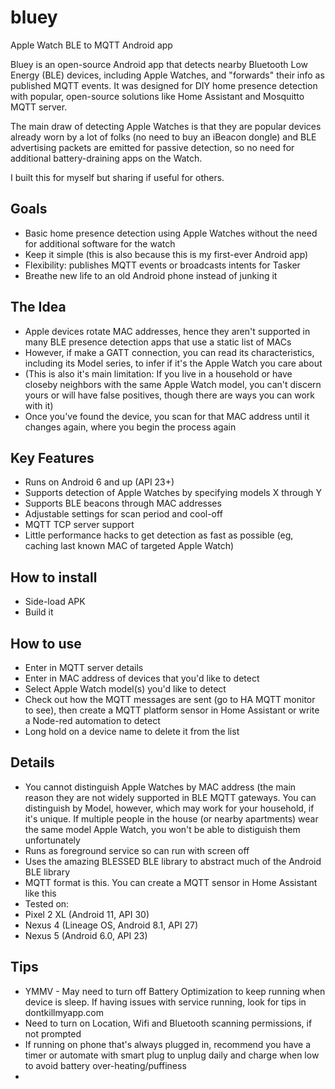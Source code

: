 # bluey
Apple Watch BLE to MQTT Android app

Bluey is an open-source Android app that detects nearby Bluetooth Low Energy (BLE) devices, including Apple Watches, and "forwards" their info as published MQTT events. It was designed for DIY home presence detection with popular, open-source solutions like Home Assistant and Mosquitto MQTT server. 

The main draw of detecting Apple Watches is that they are popular devices already worn by a lot of folks (no need to buy an iBeacon dongle) and BLE advertising packets are emitted for passive detection, so no need for additional battery-draining apps on the Watch.  

I built this for myself but sharing if useful for others.

## Goals
 * Basic home presence detection using Apple Watches without the need for additional software for the watch
 * Keep it simple (this is also because this is my first-ever Android app)
 * Flexibility: publishes MQTT events or broadcasts intents for Tasker
 * Breathe new life to an old Android phone instead of junking it
 
## The Idea 
 * Apple devices rotate MAC addresses, hence they aren't supported in many BLE presence detection apps that use a static list of MACs
 * However, if make a GATT connection, you can read its characteristics, including its Model series, to infer if it's the Apple Watch you care about
  * (This is also it's main limitation: If you live in a household or have closeby neighbors with the same Apple Watch model, you can't discern yours or will have false positives, though there are ways you can work with it)
 * Once you've found the device, you scan for that MAC address until it changes again, where you begin the process again

 
## Key Features
 * Runs on Android 6 and up (API 23+)
 * Supports detection of Apple Watches by specifying models X through Y
 * Supports BLE beacons through MAC addresses
 * Adjustable settings for scan period and cool-off
 * MQTT TCP server support
 * Little performance hacks to get detection as fast as possible (eg, caching last known MAC of targeted Apple Watch)
 
 ## How to install
  * Side-load APK
  * Build it
  
 ## How to use
  * Enter in MQTT server details
  * Enter in MAC address of devices that you'd like to detect
  * Select Apple Watch model(s) you'd like to detect
  * Check out how the MQTT messages are sent (go to HA MQTT monitor to see), then create a MQTT platform sensor in Home Assistant or write a Node-red automation to detect
  * Long hold on a device name to delete it from the list
  
 ## Details
  * You cannot distinguish Apple Watches by MAC address (the main reason they are not widely supported in BLE MQTT gateways. You can distinguish by Model, however, which may work for your household, if it's unique. If multiple people in the house (or nearby apartments) wear the same model Apple Watch, you won't be able to distiguish them unfortunately
  * Runs as foreground service so can run with screen off
  * Uses the amazing BLESSED BLE library to abstract much of the Android BLE library
  * MQTT format is this. You can create a MQTT sensor in Home Assistant like this
  * Tested on: 
   * Pixel 2 XL (Android 11, API 30)
   * Nexus 4 (Lineage OS, Android 8.1, API 27)
   * Nexus 5 (Android 6.0, API 23)
  
 ## Tips
  * YMMV - May need to turn off Battery Optimization to keep running when device is sleep. If having issues with service running, look for tips in dontkillmyapp.com
  * Need to turn on Location, Wifi and Bluetooth scanning permissions, if not prompted
  * If running on phone that's always plugged in, recommend you have a timer or automate with smart plug to unplug daily and charge when low to avoid battery over-heating/puffiness
  * 
